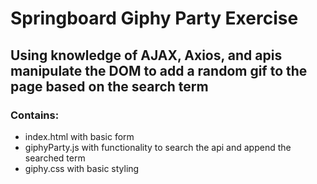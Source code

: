 # Springboard Giphy Party Exercise
## Using knowledge of AJAX, Axios, and apis manipulate the DOM to add a random gif to the page based on the search term
### Contains:
- index.html with basic form
- giphyParty.js with functionality to search the api and append the searched term
- giphy.css with basic styling 
